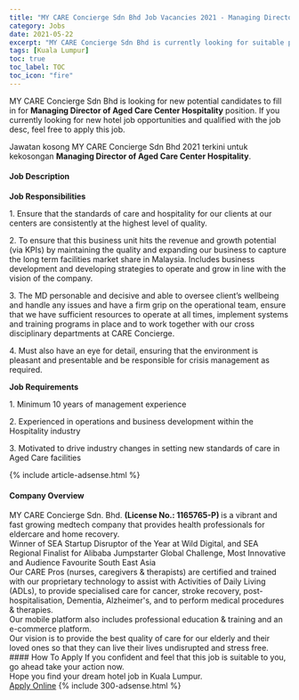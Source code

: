 ```yaml
---
title: "MY CARE Concierge Sdn Bhd Job Vacancies 2021 - Managing Director of Aged Care Center Hospitality" 
category: Jobs 
date: 2021-05-22 
excerpt: "MY CARE Concierge Sdn Bhd is currently looking for suitable person to fill in the Managing Director of Aged Care Center Hospitality which positioned at Kuala Lumpur" 
tags: [Kuala Lumpur] 
toc: true 
toc_label: TOC 
toc_icon: "fire" 
--- 
```


<p>MY CARE Concierge Sdn Bhd is looking for new potential candidates to fill in for <b>Managing Director of Aged Care Center Hospitality</b> position. If you currently looking for new hotel job opportunities and qualified with the job desc, feel free to apply this job.
</p>Jawatan kosong MY CARE Concierge Sdn Bhd 2021 terkini untuk kekosongan <b>Managing Director of Aged Care Center Hospitality</b>. 
<div><div><h4>Job Description</h4></div><div><div><span><div><p><strong>Job Responsibilities</strong></p><p>1. Ensure that the standards of care and hospitality for our clients at our centers are consistently at the highest level of quality.&#160;</p><p>2. To ensure that this business unit hits the revenue and growth potential (via KPIs) by maintaining the quality and expanding our business to capture the long term facilities market share in Malaysia. Includes business development and developing strategies to operate and grow in line with the vision of the company.</p><p>3. The MD personable and decisive and able to oversee client&#8217;s wellbeing and handle any issues and have a firm grip on the operational team, ensure that we have sufficient resources to operate at all times, implement systems and training programs in place and to work together with our cross disciplinary departments at CARE Concierge.</p><p>4. Must also have an eye for detail, ensuring that the environment is pleasant and presentable and be responsible for crisis management as required.</p><p><strong>Job Requirements</strong></p><p>1. Minimum 10 years of management experience</p><p>2. Experienced in operations and business development within the Hospitality industry</p><p>3. Motivated to drive industry changes in setting new standards of care in Aged Care facilities</p></div></span></div></div></div> 
{% include article-adsense.html %} 
<div><div><h4>Company Overview</h4></div><div><div><span><div><div>MY CARE Concierge Sdn. Bhd.&#160;<strong>(License No.: 1165765-P</strong><strong>)&#160;</strong>is a vibrant and fast growing medtech company that provides health professionals for eldercare and home recovery.&#160;</div>
<div>Winner of SEA Startup Disruptor of the Year at Wild Digital, and SEA Regional Finalist for Alibaba Jumpstarter Global Challenge, Most Innovative and Audience Favourite South East Asia</div>
<div>Our CARE Pros (nurses, caregivers &amp; therapists) are certified and trained with our proprietary technology to assist with Activities of Daily Living (ADLs), to provide specialised care for cancer, stroke recovery, post-hospitalisation, Dementia, Alzheimer's, and to perform medical procedures &amp; therapies.</div>
<div>Our mobile platform also includes professional education &amp; training and an e-commerce platform.&#160;</div>
<div>Our vision is to provide the best quality of care for our elderly and their loved ones so that they can live their lives undisrupted and stress free.</div></div></span></div></div></div> 
#### How To Apply 
If you confident and feel that this job is suitable to you, go ahead take your action now. <br/> 
Hope you find your dream hotel job in Kuala Lumpur. <br/> 
<a href="https://www.jobstreet.com.my/en/job/managing-director-of-aged-care-center-hospitality-4557931?jobId=jobstreet-my-job-4557931" class="btn btn--info" target="_blank" rel="nofollow noopenner">Apply Online</a> 
{% include 300-adsense.html %} 